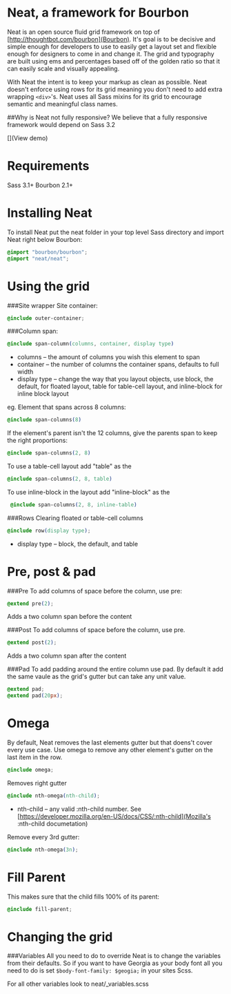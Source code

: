 Neat, a framework for Bourbon
================

Neat is an open source fluid grid framework on top of [http://thoughtbot.com/bourbon](Bourbon). It's goal is to be decisive and simple enough for developers to use to easily get a layout set and flexible enough for designers to come in and change it. The grid and typography are built using ems and percentages based off of the golden ratio so that it can easily scale and visually appealing.

With Neat the intent is to keep your markup as clean as possible. Neat doesn't enforce using rows for its grid meaning you don't need to add extra wrapping `<div>`'s. Neat uses all Sass mixins for its grid to encourage semantic and meaningful class names.

##Why is Neat not fully responsive?
We believe that a fully responsive framework would depend on Sass 3.2

[](View demo)

Requirements
===
Sass 3.1+
Bourbon 2.1+

Installing Neat
===
To install Neat put the neat folder in your top level Sass directory and import Neat right below Bourbon:

```css
@import "bourbon/bourbon";
@import "neat/neat";
```

Using the grid
===
###Site wrapper
Site container:
```css
@include outer-container;
```

###Column span:
``` css
@include span-column(columns, container, display type) 
```
* columns – the amount of columns you wish this element to span
* container – the number of columns the container spans, defaults to full width
* display type – change the way that you layout objects, use block, the default, for floated layout, table for table-cell layout, and inline-block for inline block layout

eg. Element that spans across 8 columns:
```css
@include span-columns(8)
```

If the element's parent isn't the 12 columns, give the parents span to keep the right proportions:
```css
@include span-columns(2, 8)
```

To use a table-cell layout add "table" as the
```css
@include span-columns(2, 8, table)
```

To use inline-block in the layout add "inline-block" as the
```css
 @include span-columns(2, 8, inline-table)
```

###Rows
Clearing floated or table-cell columns
```css
@include row(display type);
```

* display type – block, the default, and table

Pre, post & pad
===
###Pre
To add columns of space before the column, use pre:
```css
@extend pre(2);
```
Adds a two column span before the content

###Post
To add columns of space before the column, use pre.
```css
@extend post(2);
```
Adds a two column span after the content

###Pad
To add padding around the entire column use pad. By default it add the same vaule as the grid's gutter but can take any unit value.

```css
@extend pad;
@extend pad(20px);
```

Omega
===
By default, Neat removes the last elements gutter but that doens't cover every use case. Use omega to remove any other element's gutter on the last item in the row.

```css
@include omega;
```
Removes right gutter

```css
@include nth-omega(nth-child);
```
* nth-child – any valid :nth-child number. See [https://developer.mozilla.org/en-US/docs/CSS/:nth-child](Mozilla's :nth-child documetation)

Remove every 3rd gutter:
```css
@include nth-omega(3n);
```

Fill Parent
===
This makes sure that the child fills 100% of its parent:
```css
@include fill-parent;
```

Changing the grid
===

###Variables
All you need to do to override Neat is to change the variables from their defaults. So if you want to have Georgia as your body font all you need to do is set `$body-font-family: $geogia;` in your sites Scss.

For all other variables look to neat/_variables.scss
